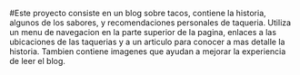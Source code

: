    #Este proyecto consiste en un blog sobre tacos, contiene la historia, algunos de los sabores, y recomendaciones personales de taqueria. Utiliza un menu de navegacion en la parte superior de la pagina, enlaces a las ubicaciones de las taquerias y a un articulo para conocer a mas detalle la historia. Tambien contiene imagenes que ayudan a mejorar la experiencia de leer el blog.